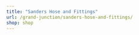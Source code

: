 ```yaml
---
title: "Sanders Hose and Fittings"
url: /grand-junction/sanders-hose-and-fittings/
shop: shop
---
```

